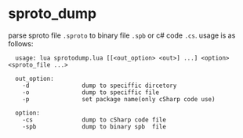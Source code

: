 # sproto_dump
parse sproto file `.sproto` to binary file `.spb` or c# code `.cs`.
usage is as follows:
```
  usage: lua sprotodump.lua [[<out_option> <out>] ...] <option> <sproto_file ...>

  out_option:
    -d               dump to speciffic dircetory
    -o               dump to speciffic file
    -p               set package name(only cSharp code use)

  option: 
    -cs              dump to cSharp code file
    -spb             dump to binary spb  file
```